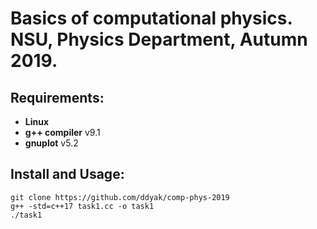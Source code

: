 # Basics of computational physics. NSU, Physics Department, Autumn 2019.

## Requirements:

* **Linux**
* **g++ compiler** v9.1
* **gnuplot** v5.2

## Install and Usage:

```console
git clone https://github.com/ddyak/comp-phys-2019
g++ -std=c++17 task1.cc -o task1
./task1
```

